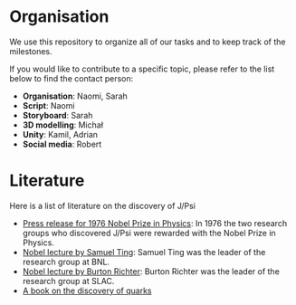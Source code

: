 # Organisation
We use this repository to organize all of our tasks and to keep track of the milestones.

If you would like to contribute to a specific topic, please refer to the list below to find the contact person:
- **Organisation**: Naomi, Sarah
- **Script**: Naomi
- **Storyboard**: Sarah
- **3D modelling**: Michał
- **Unity**: Kamil, Adrian
- **Social media**: Robert

# Literature
Here is a list of literature on the discovery of J/Psi
- [Press release for 1976 Nobel Prize in Physics](https://www.nobelprize.org/prizes/physics/1976/press-release/): In 1976 the two research groups who discovered J/Psi were rewarded with the Nobel Prize in Physics.
- [Nobel lecture by Samuel Ting](https://www.nobelprize.org/uploads/2018/06/ting-lecture.pdf): Samuel Ting was the leader of the research group at BNL.
- [Nobel lecture by Burton Richter](https://www.nobelprize.org/uploads/2018/06/richter-lecture.pdf): Burton Richter was the leader of the research group at SLAC.
- [A book on the discovery of quarks](https://uni-bonn.sciebo.de/s/8fpCxmRoTB1Nwso)
